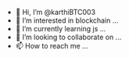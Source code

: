 - 👋 Hi, I’m @karthiBTC003
- 👀 I’m interested in blockchain ...
- 🌱 I’m currently learning js ...
- 💞️ I’m looking to collaborate on ...
- 📫 How to reach me ...

<!---
karthiBTC003/karthiBTC003 is a ✨ special ✨ repository because its `README.md` (this file) appears on your GitHub profile.
You can click the Preview link to take a look at your changes.
--->
